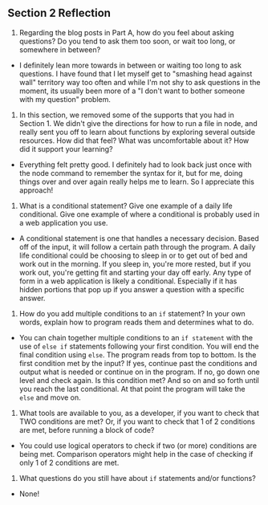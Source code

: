 ## Section 2 Reflection

1. Regarding the blog posts in Part A, how do you feel about asking questions? Do you tend to ask them too soon, or wait too long, or somewhere in between?
- I definitely lean more towards in between or waiting too long to ask questions. I have found that I let myself get to "smashing head against wall" territory way too often and while I'm not shy to ask questions in the moment, its usually been more of a "I don't want to bother someone with my question" problem.

1. In this section, we removed some of the supports that you had in Section 1. We didn't give the directions for how to run a file in node, and really sent you off to learn about functions by exploring several outside resources. How did that feel? What was uncomfortable about it? How did it support your learning?
- Everything felt pretty good. I definitely had to look back just once with the node command to remember the syntax for it, but for me, doing things over and over again really helps me to learn. So I appreciate this approach!

1. What is a conditional statement? Give one example of a daily life conditional. Give one example of where a conditional is probably used in a web application you use.
- A conditional statement is one that handles a necessary decision. Based off of the input, it will follow a certain
path through the program. A daily life conditional could be choosing to sleep in or to get out of bed and work out in the morning. If you sleep in, you're more rested, but if you work out, you're getting fit and starting your day off early. Any type of form in a web application is likely a conditional. Especially if it has hidden portions that pop up if you answer a question with a specific answer.

1. How do you add multiple conditions to an `if` statement? In your own words, explain how to program reads them and determines what to do.
- You can chain together multiple conditions to an `if statement` with the use of `else if` statements following your first condition. You will end the final condition using `else`. The program reads from top to bottom. Is the first condition met by the input? If yes, continue past the conditions and output what is needed or continue on in the program. If no, go down one level and check again. Is this condition met? And so on and so forth until you reach the last conditional. At that point the program will take the `else` and move on.  

1. What tools are available to you, as a developer, if you want to check that TWO conditions are met? Or, if you want to check that 1 of 2 conditions are met, before running a block of code?
- You could use logical operators to check if two (or more) conditions are being met. Comparison operators might help in the case of checking if only 1 of 2 conditions are met.

1. What questions do you still have about `if` statements and/or functions?
- None!

